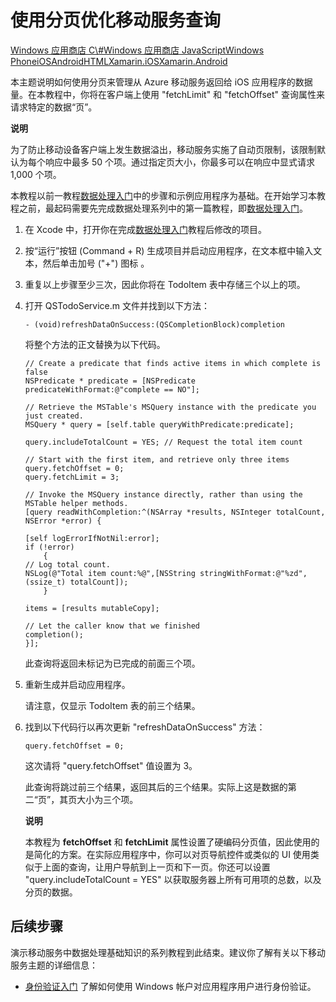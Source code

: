 <properties linkid="develop-mobile-tutorials-add-paging-to-data-ios" urlDisplayName="Add paging to data" pageTitle="Add paging to data (iOS) | Mobile Dev Center" metaKeywords="" description="Learn how to use paging to manage the amount of data returned to your iOS app from Mobile Services." metaCanonical="" services="" documentationCenter="Mobile" title="Refine Mobile Services queries with paging" authors="" solutions="" manager="" editor="" />

# 使用分页优化移动服务查询

<div class="dev-center-tutorial-selector sublanding"><a href="/zh-cn/develop/mobile/tutorials/add-paging-to-data-dotnet" title="Windows Store C#">Windows 应用商店 C\#</a><a href="/zh-cn/develop/mobile/tutorials/add-paging-to-data-js" title="Windows Store JavaScript">Windows 应用商店 JavaScript</a><a href="/zh-cn/develop/mobile/tutorials/add-paging-to-data-wp8" title="Windows Phone">Windows Phone</a><a href="/zh-cn/develop/mobile/tutorials/add-paging-to-data-ios" title="iOS" class="current">iOS</a><a href="/zh-cn/develop/mobile/tutorials/add-paging-to-data-android" title="Android">Android</a><a href="/zh-cn/develop/mobile/tutorials/add-paging-to-data-html" title="HTML">HTML</a><a href="/zh-cn/develop/mobile/tutorials/add-paging-to-data-xamarin-ios" title="Xamarin.iOS">Xamarin.iOS</a><a href="/zh-cn/develop/mobile/tutorials/add-paging-to-data-xamarin-android" title="Xamarin.Android">Xamarin.Android</a></div>

本主题说明如何使用分页来管理从 Azure 移动服务返回给 iOS 应用程序的数据量。在本教程中，你将在客户端上使用 "fetchLimit" 和 "fetchOffset" 查询属性来请求特定的数据“页”。

<div class="dev-callout"><b>说明</b>

<p>为了防止移动设备客户端上发生数据溢出，移动服务实施了自动页限制，该限制默认为每个响应中最多 50 个项。通过指定页大小，你最多可以在响应中显式请求 1,000 个项。</p>
</div>

本教程以前一教程[数据处理入门][]中的步骤和示例应用程序为基础。在开始学习本教程之前，最起码需要先完成数据处理系列中的第一篇教程，即[数据处理入门][]。

1.  在 Xcode 中，打开你在完成[数据处理入门][]教程后修改的项目。

2.  按“运行”按钮 (Command + R) 生成项目并启动应用程序，在文本框中输入文本，然后单击加号 ("+") 图标 。

3.  重复以上步骤至少三次，因此你将在 TodoItem 表中存储三个以上的项。

4.  打开 QSTodoService.m 文件并找到以下方法：

        - (void)refreshDataOnSuccess:(QSCompletionBlock)completion

    将整个方法的正文替换为以下代码。

        // Create a predicate that finds active items in which complete is false
        NSPredicate * predicate = [NSPredicate predicateWithFormat:@"complete == NO"];

        // Retrieve the MSTable's MSQuery instance with the predicate you just created.
        MSQuery * query = [self.table queryWithPredicate:predicate];

        query.includeTotalCount = YES; // Request the total item count

        // Start with the first item, and retrieve only three items
        query.fetchOffset = 0;
        query.fetchLimit = 3;

        // Invoke the MSQuery instance directly, rather than using the MSTable helper methods.
        [query readWithCompletion:^(NSArray *results, NSInteger totalCount, NSError *error) {

        [self logErrorIfNotNil:error];
        if (!error)
            {
        // Log total count.
        NSLog(@"Total item count:%@",[NSString stringWithFormat:@"%zd", (ssize_t) totalCount]);            
            }

        items = [results mutableCopy];

        // Let the caller know that we finished
        completion();
        }];

    此查询将返回未标记为已完成的前面三个项。

5.  重新生成并启动应用程序。

    请注意，仅显示 TodoItem 表的前三个结果。

6.  找到以下代码行以再次更新 "refreshDataOnSuccess" 方法：

        query.fetchOffset = 0;

    这次请将 "query.fetchOffset" 值设置为 3。

    此查询将跳过前三个结果，返回其后的三个结果。实际上这是数据的第二“页”，其页大小为三个项。

    <div class="dev-callout"><b>说明</b>

    <p>本教程为 <b>fetchOffset</b> 和 <b>fetchLimit</b> 属性设置了硬编码分页值，因此使用的是简化的方案。在实际应用程序中，你可以对页导航控件或类似的 UI 使用类似于上面的查询，让用户导航到上一页和下一页。你还可以设置 "query.includeTotalCount = YES" 以获取服务器上所有可用项的总数，以及分页的数据。</p>
	</div>

<a name="next-steps"> </a>
## 后续步骤

演示移动服务中数据处理基础知识的系列教程到此结束。建议你了解有关以下移动服务主题的详细信息：

-   [身份验证入门][]
    了解如何使用 Windows 帐户对应用程序用户进行身份验证。

  [Windows 应用商店 C\#]: /zh-cn/develop/mobile/tutorials/add-paging-to-data-dotnet "Windows 应用商店 C#"
  [Windows 应用商店 JavaScript]: /zh-cn/develop/mobile/tutorials/add-paging-to-data-js "Windows 应用商店 JavaScript"
  [Windows Phone]: /zh-cn/develop/mobile/tutorials/add-paging-to-data-wp8 "Windows Phone"
  [iOS]: /zh-cn/develop/mobile/tutorials/add-paging-to-data-ios "iOS"
  [Android]: /zh-cn/develop/mobile/tutorials/add-paging-to-data-android "Android"
  [HTML]: /zh-cn/develop/mobile/tutorials/add-paging-to-data-html "HTML"
  [Xamarin.iOS]: /zh-cn/develop/mobile/tutorials/add-paging-to-data-xamarin-ios "Xamarin.iOS"
  [Xamarin.Android]: /zh-cn/develop/mobile/tutorials/add-paging-to-data-xamarin-android "Xamarin.Android"
  [数据处理入门]: /zh-cn/develop/mobile/tutorials/get-started-with-data-ios
  [身份验证入门]: /zh-cn/develop/mobile/tutorials/get-started-with-users-ios
